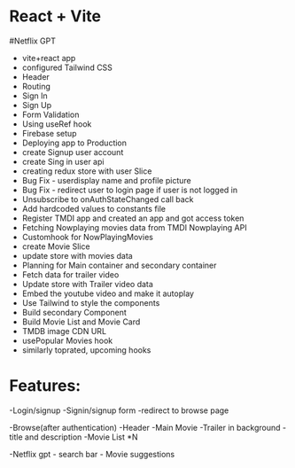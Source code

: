 # React + Vite
#Netflix GPT


- vite+react app
- configured Tailwind CSS
- Header
- Routing
- Sign In
- Sign Up 
- Form Validation
- Using useRef hook
- Firebase setup
- Deploying app to Production
- create Signup user account
- create Sing in user api
- creating redux store with user Slice
- Bug Fix - userdisplay name and profile picture 
- Bug Fix - redirect user to login page if user is not logged in
- Unsubscribe to onAuthStateChanged call back
- Add hardcoded values to constants file
- Register TMDI app and created an app and got access token
- Fetching Nowplaying movies data from TMDI Nowplaying API
- Customhook for NowPlayingMovies
- create Movie Slice
- update store with movies data
- Planning for Main container and secondary container
- Fetch data for trailer video
- Update store with Trailer video data
- Embed the youtube video and make it autoplay 
- Use Tailwind to style the components
- Build secondary Component
- Build Movie List and Movie Card
- TMDB image CDN URL
- usePopular Movies hook 
- similarly toprated, upcoming hooks 




# Features:
-Login/signup
    -Signin/signup form
    -redirect to browse page

-Browse(after authentication)
    -Header
    -Main Movie
        -Trailer in background
        -title and description
        -Movie List *N
        
-Netflix gpt
    - search bar
    - Movie suggestions
